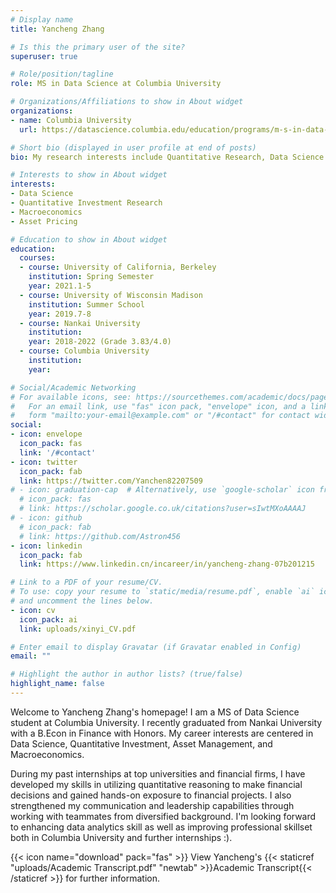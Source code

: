 ```yaml
---
# Display name
title: Yancheng Zhang

# Is this the primary user of the site?
superuser: true

# Role/position/tagline
role: MS in Data Science at Columbia University

# Organizations/Affiliations to show in About widget
organizations:
- name: Columbia University
  url: https://datascience.columbia.edu/education/programs/m-s-in-data-science/

# Short bio (displayed in user profile at end of posts)
bio: My research interests include Quantitative Research, Data Science and Macroeconomics.

# Interests to show in About widget
interests:
- Data Science
- Quantitative Investment Research
- Macroeconomics
- Asset Pricing

# Education to show in About widget
education:
  courses:
  - course: University of California, Berkeley
    institution: Spring Semester
    year: 2021.1-5
  - course: University of Wisconsin Madison
    institution: Summer School
    year: 2019.7-8
  - course: Nankai University
    institution: 
    year: 2018-2022 (Grade 3.83/4.0)
  - course: Columbia University
    institution: 
    year: 

# Social/Academic Networking
# For available icons, see: https://sourcethemes.com/academic/docs/page-builder/#icons
#   For an email link, use "fas" icon pack, "envelope" icon, and a link in the
#   form "mailto:your-email@example.com" or "/#contact" for contact widget.
social:
- icon: envelope
  icon_pack: fas
  link: '/#contact'
- icon: twitter
  icon_pack: fab
  link: https://twitter.com/Yanchen82207509
# - icon: graduation-cap  # Alternatively, use `google-scholar` icon from `ai` icon pack
  # icon_pack: fas
  # link: https://scholar.google.co.uk/citations?user=sIwtMXoAAAAJ
# - icon: github
  # icon_pack: fab
  # link: https://github.com/Astron456
- icon: linkedin
  icon_pack: fab
  link: https://www.linkedin.cn/incareer/in/yancheng-zhang-07b201215

# Link to a PDF of your resume/CV.
# To use: copy your resume to `static/media/resume.pdf`, enable `ai` icons in `params.toml`, 
# and uncomment the lines below.
- icon: cv
  icon_pack: ai
  link: uploads/xinyi_CV.pdf

# Enter email to display Gravatar (if Gravatar enabled in Config)
email: ""

# Highlight the author in author lists? (true/false)
highlight_name: false
---
```


Welcome to Yancheng Zhang's homepage! I am a MS of Data Science student at Columbia University. I recently graduated from Nankai University with a B.Econ in Finance with Honors. My career interests are centered in Data Science, Quantitative Investment, Asset Management, and Macroeconomics.

During my past internships at top universities and financial firms, I have developed my skills in utilizing quantitative reasoning to make financial decisions and gained hands-on exposure to financial projects. I also strengthened my communication and leadership capabilities through working with teammates from diversified background. I'm looking forward to enhancing data analytics skill as well as improving professional skillset both in Columbia University and further internships :).

{{< icon name="download" pack="fas" >}} View Yancheng's {{< staticref "uploads/Academic Transcript.pdf" "newtab" >}}Academic Transcript{{< /staticref >}} for further information.
